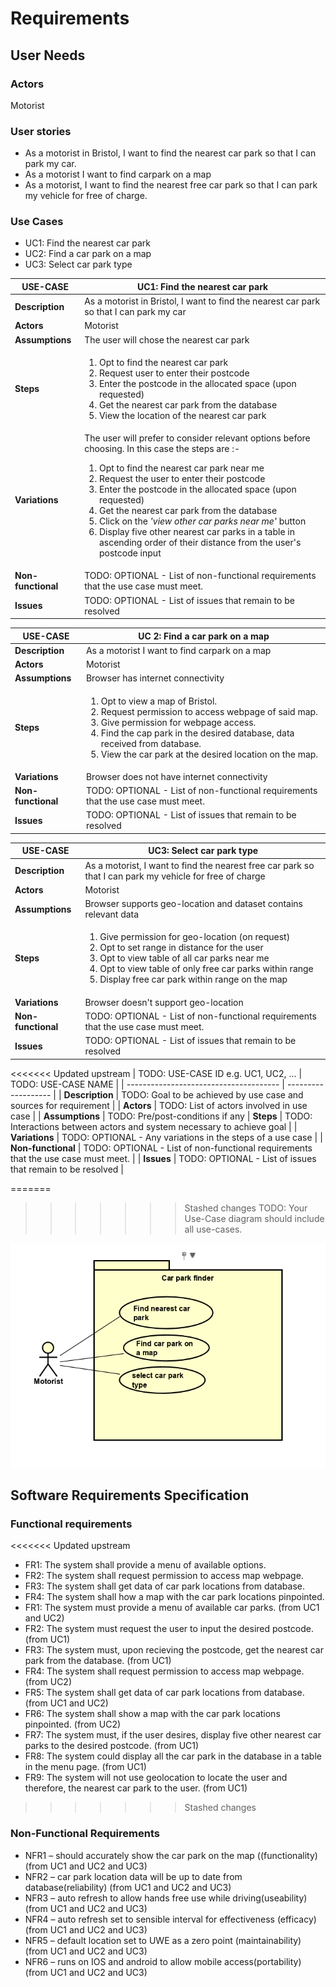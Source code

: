 # Requirements

## User Needs

### Actors
Motorist

### User stories
* As a motorist in Bristol, I want to find the nearest car park so that I can park my car.
* As a motorist I want to find carpark on a map
* As a motorist, I want to find the nearest free car park so that I can park my vehicle for free of charge.



### Use Cases
* UC1: Find the nearest car park
* UC2: Find a car park on a map
* UC3: Select car park type

| USE-CASE | UC1: Find the nearest car park | 
| -------- | ------------------------------ |
| **Description** | As a motorist in Bristol, I want to find the nearest car park so that I can park my car |
| **Actors** | Motorist |
| **Assumptions** | The user will chose the nearest car park |
| **Steps** | <ol><li>Opt to find the nearest car park</li><li>Request user to enter their postcode</li><li>Enter the postcode in the allocated space (upon requested) </li><li>Get the nearest car park from the database</li><li>View the location of the nearest car park</li></ol> |
| **Variations** | The user will prefer to consider relevant options before choosing. In this case the steps are :-<ol><li>Opt to find the nearest car park near me</li><li>Request the user to enter their postcode</li><li>Enter the postcode in the allocated space (upon requested)</li><li>Get the nearest car park from the database</li><li>Click on the _'view other car parks near me'_ button</li><li>Display five other nearest car parks in a table in ascending order of their distance from the user's postcode input</li></ol> |
| **Non-functional** | TODO: OPTIONAL - List of non-functional requirements that the use case must meet. |
| **Issues** | TODO: OPTIONAL - List of issues that remain to be resolved |

|USE-CASE | UC 2:  Find a car park on a map | 
| -------------------------------------- | ------------------- |
| **Description** | As a motorist I want to find carpark on a map |
| **Actors** | Motorist |
| **Assumptions** | Browser has internet connectivity</td></tr>
| **Steps** | <ol><li>Opt to view a map of Bristol.</li><li>Request permission to access webpage of said map.</li><li>Give permission for webpage access.</li><li>Find the cap park in the desired database, data received from database.</li><li>View the car park at the desired location on the map.</li><ol>|
| **Variations** | Browser does not have internet connectivity |
| **Non-functional** | TODO: OPTIONAL - List of non-functional requirements that the use case must meet. |
| **Issues** | TODO: OPTIONAL - List of issues that remain to be resolved |

|USE-CASE | UC3: Select car park type | 
| -------------------------------------- | ------------------- |
| **Description** | As a motorist, I want to find the nearest free car park so that I can park my vehicle for free of charge |
| **Actors** | Motorist |
| **Assumptions** | Browser supports geo-location and dataset contains relevant data </td></tr>
| **Steps** | <ol><li>Give permission for geo-location (on request)</li><li>Opt to set range in distance for the user</li><li>Opt to view table of all car parks near me</li><li>Opt to view table of only free car parks within range</li><li>Display free car park within range on the map</li><ol>|
| **Variations** | Browser doesn't support geo-location |
| **Non-functional** | TODO: OPTIONAL - List of non-functional requirements that the use case must meet. |
| **Issues** | TODO: OPTIONAL - List of issues that remain to be resolved |

<<<<<<< Updated upstream
| TODO: USE-CASE ID e.g. UC1, UC2, ... | TODO: USE-CASE NAME | 
| -------------------------------------- | ------------------- |
| **Description** | TODO: Goal to be achieved by use case and sources for requirement |
| **Actors** | TODO: List of actors involved in use case |
| **Assumptions** | TODO: Pre/post-conditions if any</td></tr>
| **Steps** | TODO: Interactions between actors and system necessary to achieve goal |
| **Variations** | TODO: OPTIONAL - Any variations in the steps of a use case |
| **Non-functional** | TODO: OPTIONAL - List of non-functional requirements that the use case must meet. |
| **Issues** | TODO: OPTIONAL - List of issues that remain to be resolved |

=======
>>>>>>> Stashed changes
TODO: Your Use-Case diagram should include all use-cases.

![User Case Diagram](images/UCD-car-park-finder.PNG)
## Software Requirements Specification
### Functional requirements
<<<<<<< Updated upstream
* FR1: The system shall provide a menu of available options.
* FR2: The system shall request permission to access map webpage. 
* FR3: The system shall get data of car park locations from database.
* FR4: The system shall how a map with the car park locations pinpointed.
* FR1: The system must provide a menu of available car parks. (from UC1 and UC2)
* FR2: The system must request the user to input the desired postcode. (from UC1)
* FR3: The system must, upon recieving the postcode, get the nearest car park from the database. (from UC1)
* FR4: The system shall request permission to access map webpage. (from UC2) 
* FR5: The system shall get data of car park locations from database. (from UC1 and UC2)
* FR6: The system shall show a map with the car park locations pinpointed. (from UC2)
* FR7: The system must, if the user desires, display five other nearest car parks to the desired postcode. (from UC1)
* FR8: The system could display all the car park in the database in a table in the menu page. (from UC1)
* FR9: The system will not use geolocation to locate the user and therefore, the nearest car park to the user. (from UC1)
>>>>>>> Stashed changes

### Non-Functional Requirements
* NFR1 – should accurately show the car park on the map ((functionality) (from UC1 and UC2 and UC3)
* NFR2 – car park location data will be up to date from database(reliability) (from UC1 and UC2 and UC3)
* NFR3 – auto refresh to allow hands free use while driving(useability) (from UC1 and UC2 and UC3)
* NFR4 – auto refresh set to sensible interval for effectiveness (efficacy) (from UC1 and UC2 and UC3)
* NFR5 – default location set to UWE as a zero point (maintainability) (from UC1 and UC2 and UC3)
* NFR6 – runs on IOS and android to allow mobile access(portability) (from UC1 and UC2 and UC3)

